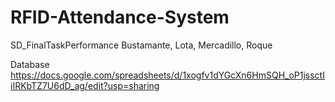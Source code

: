 # RFID-Attendance-System
SD_FinalTaskPerformance Bustamante, Lota, Mercadillo, Roque

Database
https://docs.google.com/spreadsheets/d/1xogfv1dYGcXn6HmSQH_oP1jssctIiIRKbTZ7U6dD_ag/edit?usp=sharing
